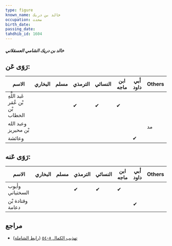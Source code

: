 ```yaml
---
type: figure
known_name: خالد بن دريك
occupation: محدث
birth_date:
passing_date:
tahdhib_id: 1604
---
```

##### خالد بن دريك الشامي العسقلاني

## رَوَى عَن:
| الاسم                             | البخاري | مسلم | الترمذي | النسائي | ابن ماجه | أبي داود | Others |
| --------------------------------- | ------- | ---- | ------- | ------- | -------- | -------- | ------ |
| عَبد اللَّهِ بْن عُمَر بْن الخطاب |         |      | ✔       | ✔       | ✔        |          |        |
| وعبد الله بْن محيريز              |         |      |         |         |          |          | مد     |
| وعائشة                            |         |      |         |         |          | ✔        |        |
## رَوَى عَنه:
| الاسم            | البخاري | مسلم | الترمذي | النسائي | ابن ماجه | أبي داود | Others |
| ---------------- | ------- | ---- | ------- | ------- | -------- | -------- | ------ |
| وأيوب السختياني  |         |      | ✔       | ✔       | ✔        |          |        |
| وقتادة بْن دعامة |         |      |         |         |          | ✔        |        |
## مراجع
- [تهذيب الكمال ٨-٥٤](obsidian://open?vault=Tahdhib-al-Kamal&file=Figures/١٦٠٤-خالد%20بن%20دريك%20الشامي%20العسقلاني) ([رابط الشاملة](https://shamela.ws/book/3722/3765))